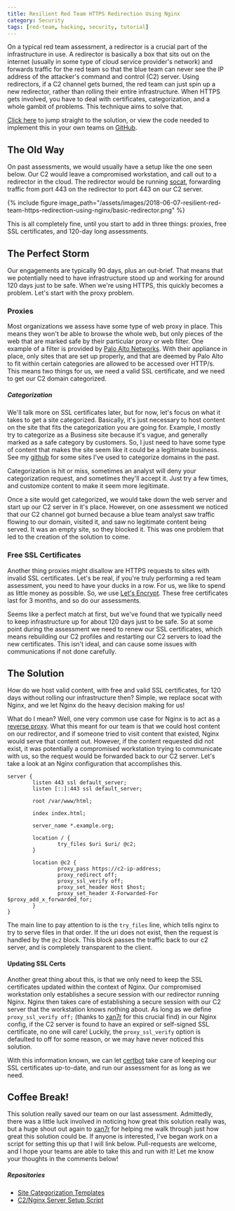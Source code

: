 ```yaml
---
title: Resilient Red Team HTTPS Redirection Using Nginx
category: Security
tags: [red-team, hacking, security, tutorial]
---
```



On a typical red team assessment, a redirector is a crucial part of the infrastructure in use. A redirector is basically a box that sits out on the internet (usually in some type of cloud service provider's network) and forwards traffic for the red team so that the blue team can never see the IP address of the attacker's command and control (C2) server. Using redirectors, if a C2 channel gets burned, the red team can just spin up a new redirector, rather than rolling their entire infrastructure. When HTTPS gets involved, you have to deal with certificates, categorization, and a whole gambit of problems. This technique aims to solve that.

[Click here](#the-solution) to jump straight to the solution, or view the code needed to implement this in your own teams on [GitHub](#repositories).


## The Old Way

On past assessments, we would usually have a setup like the one seen below. Our C2 would leave a compromised workstation, and call out to a redirector in the cloud. The redirector would be running [socat](http://www.dest-unreach.org/socat/doc/socat.html), forwarding traffic from port 443 on the redirector to port 443 on our C2 server.

{% include figure image_path="/assets/images/2018-06-07-resilient-red-team-https-redirection-using-nginx/basic-redirector.png" %}

This is all completely fine, until you start to add in three things: proxies, free SSL certificates, and 120-day long assessments.

## The Perfect Storm

Our engagements are typically 90 days, plus an out-brief. That means that we potentially need to have infrastructure stood up and working for around 120 days just to be safe. When we're using HTTPS, this quickly becomes a problem. Let's start with the proxy problem.


### Proxies

Most organizations we assess have some type of web proxy in place. This means they won't be able to browse the whole web, but only pieces of the web that are marked safe by their particular proxy or web filter. One example of a filter is provided by [Palo Alto Networks](https://urlfiltering.paloaltonetworks.com/). With their appliance in place, only sites that are set up properly, and that are deemed by Palo Alto to fit within certain categories are allowed to be accessed over HTTP/s. This means two things for us, we need a valid SSL certificate, and we need to get our C2 domain categorized.

##### Categorization

We'll talk more on SSL certificates later, but for now, let's focus on what it takes to get a site categorized. Basically, it's just necessary to host content on the site that fits the categorization you are going for. Example, I mostly try to categorize as a Business site because it's vague, and generally marked as a safe category by customers. So, I just need to have some type of content that makes the site seem like it could be a legitimate business. See my [github](https://github.com/audrummer15/cat-sites) for some sites I've used to categorize domains in the past.

Categorization is hit or miss, sometimes an analyst will deny your categorization request, and sometimes they'll accept it. Just try a few times, and customize content to make it seem more legitimate.

Once a site would get categorized, we would take down the web server and start up our C2 server in it's place. However, on one assessment we noticed that our C2 channel got burned because a blue team analyst saw traffic flowing to our domain, visited it, and saw no legitimate content being served. It was an empty site, so they blocked it. This was one problem that led to the creation of the solution to come.

### Free SSL Certificates

Another thing proxies might disallow are HTTPS requests to sites with invalid SSL certificates. Let's be real, if you're truly performing a red team assessment, you need to have your ducks in a row. For us, we like to spend as little money as possible. So, we use [Let's Encrypt](https://letsencrypt.org/). These free certificates last for 3 months, and so do our assessments.

Seems like a perfect match at first, but we've found that we typically need to keep infrastructure up for about 120 days just to be safe. So at some point during the assessment we need to renew our SSL certificates, which means rebuilding our C2 profiles and restarting our C2 servers to load the new certificates. This isn't ideal, and can cause some issues with communications if not done carefully.


## The Solution

How do we host valid content, with free and valid SSL certificates, for 120 days without rolling our infrastructure then? Simple, we replace socat with Nginx, and we let Nginx do the heavy decision making for us!

What do I mean? Well, one very common use case for Nginx is to act as a [reverse proxy](https://docs.nginx.com/nginx/admin-guide/web-server/reverse-proxy/). What this meant for our team is that we could host content on our redirector, and if someone tried to visit content that existed, Nginx would serve that content out. However, if the content requested did not exist, it was potentially a compromised workstation trying to communicate with us, so the request would be forwarded back to our C2 server. Let's take a look at an Nginx configuration that accomplishes this.

```nginx
server {
        listen 443 ssl default_server;
        listen [::]:443 ssl default_server;

        root /var/www/html;

        index index.html;

        server_name *.example.org;

        location / {
                try_files $uri $uri/ @c2;
        }

        location @c2 {
                proxy_pass https://c2-ip-address;
                proxy_redirect off;
                proxy_ssl_verify off;
                proxy_set_header Host $host;
                proxy_set_header X-Forwarded-For $proxy_add_x_forwarded_for;
        }
}
```

The main line to pay attention to is the `try_files` line, which tells nginx to try to serve files in that order. If the uri does not exist, then the request is handled by the `@c2` block. This block passes the traffic back to our c2 server, and is completely transparent to the client.


#### Updating SSL Certs

Another great thing about this, is that we only need to keep the SSL certificates updated within the context of Nginx. Our compromised workstation only establishes a secure session with our redirector running Nginx. Nginx then takes care of establishing a secure session with our C2 server that the workstation knows nothing about. As long as we define `proxy_ssl_verify off;` (thanks to [xan7r](https://github.com/xan7r) for this crucial find) in our Nginx config, if the C2 server is found to have an expired or self-signed SSL certificate, no one will care! Luckily, the `proxy_ssl_verify` option is defaulted to off for some reason, or we may have never noticed this solution.

With this information known, we can let [certbot](https://certbot.eff.org/) take care of keeping our SSL certificates up-to-date, and run our assessment for as long as we need.


## Coffee Break!

This solution really saved our team on our last assessment. Admittedly, there was a little luck involved in noticing how great this solution really was, but a huge shout out again to [xan7r](https://github.com/xan7r) for helping me walk through just how great this solution could be. If anyone is interested, I've began work on a script for setting this up that I will link below. Pull-requests are welcome, and I hope your teams are able to take this and run with it! Let me know your thoughts in the comments below!

##### Repositories

* [Site Categorization Templates](https://github.com/audrummer15/cat-sites)
* [C2/Nginx Server Setup Script](https://github.com/audrummer15/now-you-see-me)
